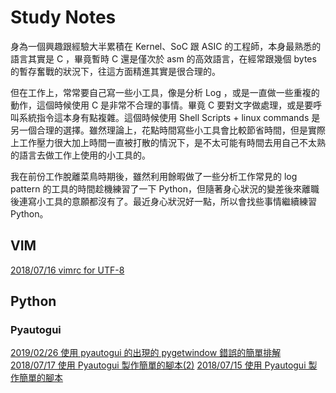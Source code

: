 # Study Notes

身為一個興趣跟經驗大半累積在 Kernel、SoC 跟 ASIC 的工程師，本身最熟悉的語言其實是 C ，畢竟暫時 C 還是僅次於 asm 的高效語言，在經常跟幾個 bytes 的暫存奮戰的狀況下，往這方面精進其實是很合理的。

但在工作上，常常要自己寫一些小工具，像是分析 Log ，或是一直做一些重複的動作，這個時候使用 C 是非常不合理的事情。畢竟 C 要對文字做處理，或是要呼叫系統指令這本身有點複雜。這個時候使用 Shell Scripts + linux commands 是另一個合理的選擇。雖然理論上，花點時間寫些小工具會比較節省時間，但是實際上工作壓力很大加上時間一直被打散的情況下，是不太可能有時間去用自己不太熟的語言去做工作上使用的小工具的。

我在前份工作脫離菜鳥時期後，雖然利用餘暇做了一些分析工作常見的 log pattern 的工具的時間趁機練習了一下 Python，但隨著身心狀況的變差後來離職後連寫小工具的意願都沒有了。最近身心狀況好一點，所以會找些事情繼續練習 Python。

## VIM
[2018/07/16 vimrc for UTF-8](./vim/20180716_vimrc_utf8.md)

## Python
### Pyautogui
[2019/02/26 使用 pyautogui 的出現的 pygetwindow 錯誤的簡單排解](./python/pyautogui/20190226_pygetwindow.md)
[2018/07/17 使用 Pyautogui 製作簡單的腳本(2)](./python/pyautogui/20180717_pyautogui_2.md)
[2018/07/15 使用 Pyautogui 製作簡單的腳本](./python/pyautogui/20180715_pyautogui.md)



